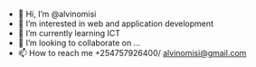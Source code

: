 - 👋 Hi, I’m @alvinomisi
- 👀 I’m interested in web and application development
- 🌱 I’m currently learning ICT
- 💞️ I’m looking to collaborate on ...
- 📫 How to reach me +254757926400/ alvinomisi@gmail.com

<!---
alvinomisi/alvinomisi is a ✨ special ✨ repository because its `README.md` (this file) appears on your GitHub profile.
You can click the Preview link to take a look at your changes.
--->
